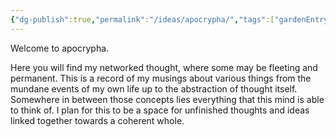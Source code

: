 ```yaml
---
{"dg-publish":true,"permalink":"/ideas/apocrypha/","tags":["gardenEntry"],"noteIcon":"2","created":"2024-12-17T16:31:29.218+08:00","updated":"2024-12-17T20:58:19.679+08:00"}
---
```


Welcome to apocrypha.

Here you will find my networked thought, where some may be fleeting and permanent. This is a record of my musings about various things from the mundane events of my own life up to the abstraction of thought itself. Somewhere in between those concepts lies everything that this mind is able to think of. I plan for this to be a space for unfinished thoughts and ideas linked together towards a coherent whole.